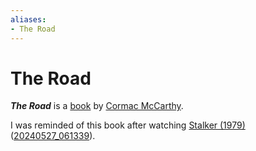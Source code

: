 ```yaml
---
aliases:
- The Road
---
```


# The Road

_**The Road**_ is a [book](../indices/books.md) by [Cormac McCarthy](cormac-mccarthy.md).

I was reminded of this book after watching [Stalker (1979)](stalker.md) ([20240527_061339](../entries/20240527_061339.md)).
